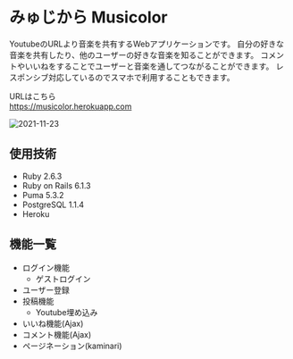 # みゅじから Musicolor

YoutubeのURLより音楽を共有するWebアプリケーションです。
自分の好きな音楽を共有したり、他のユーザーの好きな音楽を知ることができます。
コメントやいいねをすることでユーザーと音楽を通してつながることができます。
レスポンシブ対応しているのでスマホで利用することもできます。

URLはこちら  
https://musicolor.herokuapp.com

![2021-11-23](https://user-images.githubusercontent.com/62203578/142884877-b3fc67ba-4738-4706-8d28-b4cf4cd1e1ea.png)

## 使用技術

* Ruby  2.6.3
* Ruby on Rails 6.1.3
* Puma  5.3.2
* PostgreSQL  1.1.4
* Heroku

## 機能一覧

* ログイン機能
  * ゲストログイン
* ユーザー登録
* 投稿機能
  * Youtube埋め込み
* いいね機能(Ajax)
* コメント機能(Ajax)
* ページネーション(kaminari)
